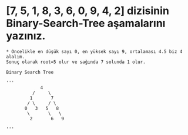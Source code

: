 # [7, 5, 1, 8, 3, 6, 0, 9, 4, 2] dizisinin Binary-Search-Tree aşamalarını yazınız.

    * Öncelikle en düşük sayı 0, en yüksek sayı 9, ortalaması 4.5 biz 4 alalım.
    Sonuç olarak root=5 olur ve sağında 7 solunda 1 olur.

    Binary Search Tree

    '''
                 4
              /     \
             1       7 
            / \     / \
           0   3   5   8
            \       \   \
             2       6   9
                
    '''